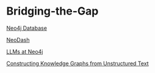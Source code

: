 # Bridging-the-Gap

[Neo4j Database](http://console.neo4j.io)

[NeoDash](https://neodash.graphapp.io/)

[LLMs at Neo4j](https://github.com/neo4j/NaLLM/tree/main)

[Constructing Knowledge Graphs from Unstructured Text](https://medium.com/neo4j/construct-knowledge-graphs-from-unstructured-text-877be33300a2)
